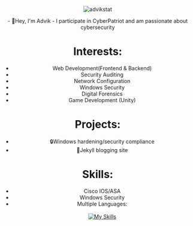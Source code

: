 ![advikstat](https://github-readme-stats.vercel.app/api?username=advikg&theme=transparent&show_icons=true)
<html align=center>
- 👋Hey, I'm Advik
- I participate in CyberPatriot and am passionate about cybersecurity

# Interests:
- Web Development(Frontend & Backend)
- Security Auditing
- Network Configuration
- Windows Security
- Digital Forensics
- Game Development (Unity)

# Projects:
- 🔒Windows hardening/security compliance
- 📝Jekyll blogging site

# Skills:
- Cisco IOS/ASA
- Windows Security
- Multiple Languages:<br><br>
[![My Skills](https://skillicons.dev/icons?i=git,py,unity,java,js,html,css,php,nginx,flask,bash,powershell,mysql,docker,vscode,aws,unity,blender&perline=9)](https://skillicons.dev)
</html>
